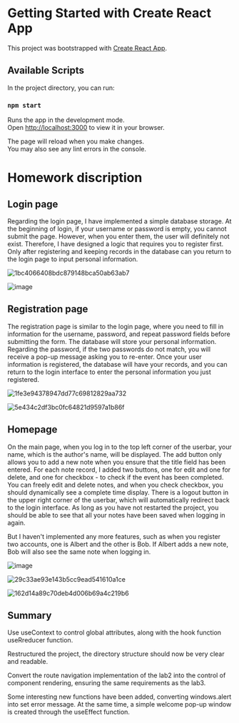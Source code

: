 # Getting Started with Create React App

This project was bootstrapped with [Create React App](https://github.com/facebook/create-react-app).

## Available Scripts

In the project directory, you can run:

### `npm start`

Runs the app in the development mode.\
Open [http://localhost:3000](http://localhost:3000) to view it in your browser.

The page will reload when you make changes.\
You may also see any lint errors in the console.


# Homework discription

## Login page

Regarding the login page, I have implemented a simple database storage. At the beginning of login, if your username or password is empty, you cannot submit the page. However, when you enter them, the user will definitely not exist. Therefore, I have designed a logic that requires you to register first. Only after registering and keeping records in the database can you return to the login page to input personal information.

![1bc4066408bdc879148bca50ab63ab7](https://github.com/Zhihong9863/CSC436-Web-Application/assets/129224800/660eb354-4f2b-4f27-b44b-dc18d1e3bd70)


![image](https://github.com/Zhihong9863/CSC436-Web-Application/assets/129224800/f047bc89-c00c-4da5-9053-101a2644ad1e)



## Registration page

The registration page is similar to the login page, where you need to fill in information for the username, password, and repeat password fields before submitting the form. The database will store your personal information. Regarding the password, if the two passwords do not match, you will receive a pop-up message asking you to re-enter. Once your user information is registered, the database will have your records, and you can return to the login interface to enter the personal information you just registered.

![1fe3e94378947dd77c69812829aa732](https://github.com/Zhihong9863/CSC436-Web-Application/assets/129224800/ed83c22b-17bd-4449-918f-8ff59aa3db71)


![5e434c2df3bc0fc64821d9597a1b86f](https://github.com/Zhihong9863/CSC436-Web-Application/assets/129224800/db07744d-e9fe-4547-ae87-98196f73598d)

## Homepage

On the main page, when you log in to the top left corner of the userbar, your name, which is the author's name, will be displayed. The add button only allows you to add a new note when you ensure that the title field has been entered. For each note record, I added two buttons, one for edit and one for delete, and one for checkbox - to check if the event has been completed. You can freely edit and delete notes, and when you check checkbox, you should dynamically see a complete time display. There is a logout button in the upper right corner of the userbar, which will automatically redirect back to the login interface. As long as you have not restarted the project, you should be able to see that all your notes have been saved when logging in again.

But I haven't implemented any more features, such as when you register two accounts, one is Albert and the other is Bob. If Albert adds a new note, Bob will also see the same note when logging in.

![image](https://github.com/Zhihong9863/CSC436-Web-Application/assets/129224800/f123e9d3-b5e8-470c-9941-4c9a462ae1b9)


![29c33ae93e143b5cc9ead541610a1ce](https://github.com/Zhihong9863/CSC436-Web-Application/assets/129224800/5ef687a5-02f4-4716-84fc-c82d691b6a68)


![162d14a89c70deb4d006b69a4c219b6](https://github.com/Zhihong9863/CSC436-Web-Application/assets/129224800/93a215b2-23b2-478e-ac14-c2c970ef9556)

## Summary

Use useContext to control global attributes, along with the hook function useRreducer function.

Restructured the project, the directory structure should now be very clear and readable.

Convert the route navigation implementation of the lab2 into the control of component rendering, ensuring the same requirements as the lab3.

Some interesting new functions have been added, converting windows.alert into set error message. At the same time, a simple welcome pop-up window is created through the useEffect function.



